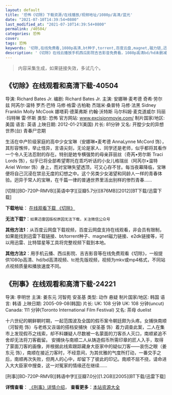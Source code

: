 ```yaml
---
layout: default
title: '恐怖《切除》下载资源/在线播放/视频地址/1080p/高清/蓝光'
date: "2021-07-10T14:39:54+0800"
last_modified_at: "2021-07-10T14:39:54+0800"
permalink: /40504/
categories: 恐怖
cover:
tags: 恐怖
keywords: '切除,在线免费看,1080p高清,bt种子,torrent,百度云盘,magnet,磁力链,迅雷下载资源'
description: '《切除》在线云播放手机西瓜影院吉吉影音免费看，1080p高清bd/hd未删减完整版和tc抢先枪版，mkv/mp4格式，附带bt/torrent种子、magnet/磁力链、百度云盘、网盘资源迅雷下载链接'
---
```


>内容采集生成，如果链接失效，多试几个。


## 《切除》在线观看和高清下载-40504

导演: Richard Bates Jr. 编剧: Richard Bates Jr. 主演: 安娜琳·麦考德 奇希·劳尔兹 阿芮尔·温特 罗杰·巴特 马修·格雷·古柏勒 杰瑞米·桑普特 马修·法黑 Sidney Franklin Molly McCook 娜塔莉·德莱弗斯 约翰·沃特斯 马尔科姆·麦克道威尔 玛丽·玛特琳 雷·怀斯 类型: 恐怖 官方网站: www.excisionmovie.com/ 制片国家/地区: 美国 语言: 英语 上映日期: 2012-01-21(美国) 片长: 81分钟 又名: 开膛少女的异想世界(台) 青春尸恋期

生活在中产阶级家庭的高中少女宝琳（安娜琳•麦考德 AnnaLynne McCord 饰），其形容憔悴，举止怪异，言语尖刻，无论是家人、同学还是老师，似乎都将其看作一个令人无法忍耐的存在。特别是她专横强势的母亲菲丽丝（奇芮•劳尔斯 Traci Lords 饰），似乎已将全部希望寄托在乖巧听话的小女儿格瑞丝（阿芮尔•温特 Ariel Winter 饰）身上，而对宝琳失望透顶，可又心存不甘。每当夜幕降临，宝琳便将自己沉浸在禁忌无度的幻想之中。这个另类少女渴望和同龄人一样的青春体验。迥异于常人的宝琳，在千篇一律的普通世界里活出别样的惨烈青春……


[切除][BD-720P-RMVB][英语中字][豆瓣5.7分][876MB][2012][BT下载/迅雷下载]

**下载地址**： [在线观看下载 《切除》](https://www.btdx8.com/torrent/excision_2012.html) 


**无法下载?**：`如果迅雷因版权原因无法下载，关注微信公众号 `

**其他方法1**：从百度云网盘下载视频，百度云网盘支持在线观看，非会员有限制，如果能找到迅雷下载链接、bt/torrent种子、magnet磁力链接、e2dk链接等，可以用迅雷、比特彗星等工具将完整视频下载到本地。

**其他方法2**：用手机云播、西瓜影院、吉吉影音等在线免费观看《切除》，一般提供1080p高清、hd/bd高清视频、tc抢先版视频，视频为mkv或mp4格式，不同站点视频质量和播放速度不同。


## 《刑事》在线观看和高清下载-24221

导演: 李明世 主演: 姜东元 河智苑 安圣基 类型: 动作 悬疑 制片国家/地区: 韩国 语言: 韩语 上映日期: 2005-09-08(韩国) 片长: UK: 108 分钟 UK: 108 分钟(uncut) Canada: 111 分钟(Toronto International Film Festival) 又名: 茶母 duelist

十六世纪的朝鲜朝时期，一起范围波及全国的假币案令朝廷颇为头疼。女捕快南顺（河智苑 饰）与老练又诙谐的搭档安捕快（安圣基 饰）着力调查此案，二人在集市上发现假币之线索，却不料嫌疑人尽数被一名蒙面的刀客杀人灭口，南顺紧追不舍却无法将刀客截留。 安捕快与南顺二人从铸造假币所需印章的匠人入手，取得了蒙面刀客的画像，并根据此线索跟踪藏身大臣家中的疑似刀客——哀伤之眼（姜东元 饰），南顺在接近刀客时，不经意间，为其优雅的气度所打动，一番交手之后，南顺再次失败，但两人的心中，却留下了彼此的印记。南顺不屈不挠，请命进入大大臣家中搜查，这一对冤家的情缘还在继续……


[刑事][BD-720P-RMVB][韩语中字][豆瓣7.0分][1.2GB][2005][BT下载/迅雷下载]

**详情查看**： [《刑事》详情介绍](/movie/24221/)， **查看更多**：[本站资源大全](/movie/t/all/)

